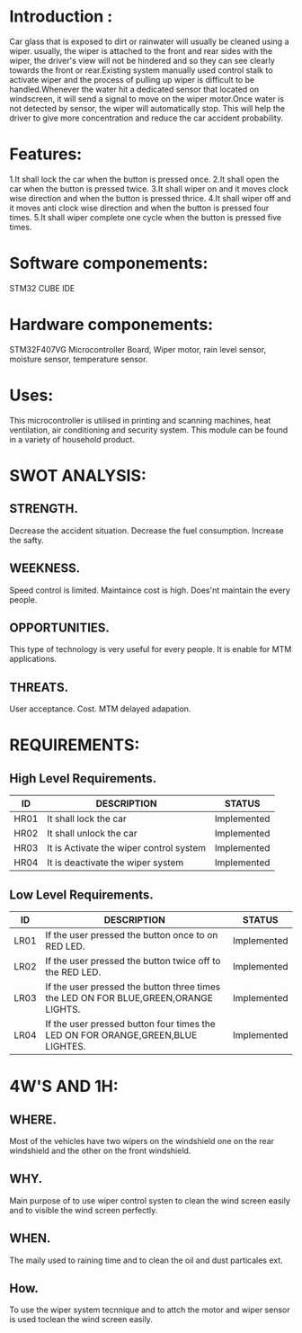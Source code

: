 # Introduction : 
Car glass that is exposed to dirt or rainwater will usually be cleaned using a wiper. usually, the wiper is attached to the front and rear sides with the wiper, the driver's view will not be hindered and so they can see clearly towards the front or rear.Existing system manually used control stalk to activate wiper and the process of pulling up wiper is difficult to be handled.Whenever the water hit a dedicated sensor that located on windscreen, it will send a signal to move on the wiper motor.Once water is not detected by sensor, the wiper will automatically stop. This will help the driver to give more concentration and reduce the car accident probability.
# Features:
1.It shall lock the car when the button is pressed once.
2.It shall open the car when the button is pressed twice.
3.It shall wiper on and it moves clock wise direction and when the button is pressed thrice.
4.It shall wiper off and it moves anti clock wise direction and when the button is pressed four times.
5.It shall wiper complete one cycle when the button is pressed five times.   
# Software componements:
STM32 CUBE IDE
# Hardware componements:
STM32F407VG Microcontroller Board, Wiper motor, rain level sensor, moisture sensor, temperature sensor.
# Uses:
This microcontroller is utilised in printing and scanning machines, heat ventilation, air conditioning and security system.
This module can be found in a variety of household product.
# SWOT ANALYSIS:
## STRENGTH.
Decrease the accident situation.
Decrease the fuel consumption.
Increase the safty.
## WEEKNESS.
Speed control is limited.
Maintaince cost is high.
Does'nt maintain the every people.
## OPPORTUNITIES.
This type of technology is very useful for every people.
It is enable for MTM applications.
## THREATS.
User acceptance.
Cost.
MTM delayed adapation.
# REQUIREMENTS:
## High Level Requirements.
| ID | DESCRIPTION | STATUS |
|---|---|---|
| HR01 | It shall lock the  car | Implemented |
| HR02 | It shall unlock the  car | Implemented |
| HR03 | It is Activate the wiper control system | Implemented |
| HR04 | It is deactivate the  wiper system | Implemented |
## Low Level Requirements.
| ID | DESCRIPTION | STATUS |
|---|---|---|
| LR01 | If the user pressed the  button once to on RED LED. | Implemented |
| LR02 | If the user pressed the button  twice off to the RED LED. | Implemented |
| LR03 | If the user pressed the button three times  the LED ON FOR BLUE,GREEN,ORANGE LIGHTS. | Implemented |
| LR04 | If the user pressed button four times the  LED ON FOR ORANGE,GREEN,BLUE LIGHTES. | Implemented |
# 4W'S AND 1H:
## WHERE.
Most of the vehicles have two wipers on the windshield one on the rear windshield and the other on the front windshield.
## WHY.
Main purpose of to use wiper control systen to clean the wind screen easily and to visible the wind screen perfectly.
## WHEN.
The maily used to raining time and to clean the oil and dust particales ext.
## How.
To use the wiper system tecnnique and to attch the motor and wiper sensor is used toclean the wind screen easily.












